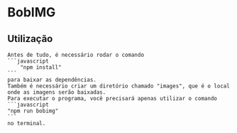 # BobIMG

## Utilização
    Antes de tudo, é necessário rodar o comando 
    ```javascript
        "npm install"
    ``` 
    para baixar as dependências.
    Também é necessário criar um diretório chamado "images", que é o local onde as imagens serão baixadas.
    Para executar o programa, você precisará apenas utilizar o comando 
    ```javascript
    "npm run bobimg" 
    ```
    no terminal.
